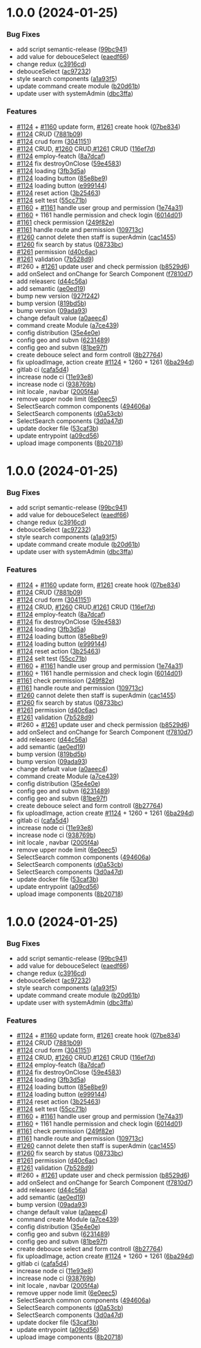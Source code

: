 # 1.0.0 (2024-01-25)


### Bug Fixes

* add script semantic-release ([99bc941](https://gitlab.com/worldtech-ltd/worldpharma-dashboard/commit/99bc941dfa65032ba750ccee68597cad5f86aa44))
* add value for debouceSelect ([eaedf66](https://gitlab.com/worldtech-ltd/worldpharma-dashboard/commit/eaedf663a51392e7364dfe99956d8ea68df58524))
* change redux ([c3916cd](https://gitlab.com/worldtech-ltd/worldpharma-dashboard/commit/c3916cd254c563b3d5375e7ab53d9fcb85ef429c))
* debouceSelect ([ac97232](https://gitlab.com/worldtech-ltd/worldpharma-dashboard/commit/ac972325227c843b027415547be7a0f815e8c76a))
* style search components ([a1a93f5](https://gitlab.com/worldtech-ltd/worldpharma-dashboard/commit/a1a93f5f802866b45a285403bac153cfedb02ee8))
* update command create module ([b20d61b](https://gitlab.com/worldtech-ltd/worldpharma-dashboard/commit/b20d61b2a3d50bca5a19895c14d97f3713737491))
* update user with systemAdmin ([dbc3ffa](https://gitlab.com/worldtech-ltd/worldpharma-dashboard/commit/dbc3ffa8933c0accdfb6a9be0480a98352b9ea68))


### Features

* [#1124](https://gitlab.com/worldtech-ltd/worldpharma-dashboard/issues/1124) +  [#1160](https://gitlab.com/worldtech-ltd/worldpharma-dashboard/issues/1160) update form, [#1261](https://gitlab.com/worldtech-ltd/worldpharma-dashboard/issues/1261) create hook ([07be834](https://gitlab.com/worldtech-ltd/worldpharma-dashboard/commit/07be8347b99f743d4d8e8d585c425e3fcbc93dba))
* [#1124](https://gitlab.com/worldtech-ltd/worldpharma-dashboard/issues/1124) CRUD ([7881b09](https://gitlab.com/worldtech-ltd/worldpharma-dashboard/commit/7881b097a60150f244780083c48d0c96e623e512))
* [#1124](https://gitlab.com/worldtech-ltd/worldpharma-dashboard/issues/1124) crud form ([3041151](https://gitlab.com/worldtech-ltd/worldpharma-dashboard/commit/304115196fb730520271a86a419cfe16312266f7))
* [#1124](https://gitlab.com/worldtech-ltd/worldpharma-dashboard/issues/1124) CRUD, [#1260](https://gitlab.com/worldtech-ltd/worldpharma-dashboard/issues/1260) CRUD,[#1261](https://gitlab.com/worldtech-ltd/worldpharma-dashboard/issues/1261) CRUD ([116ef7d](https://gitlab.com/worldtech-ltd/worldpharma-dashboard/commit/116ef7dc83254d145d42a533730b0f8073216700))
* [#1124](https://gitlab.com/worldtech-ltd/worldpharma-dashboard/issues/1124) employ-featch ([8a7dcaf](https://gitlab.com/worldtech-ltd/worldpharma-dashboard/commit/8a7dcafd96fab8a81188de08ded7073f9458a4da))
* [#1124](https://gitlab.com/worldtech-ltd/worldpharma-dashboard/issues/1124) fix destroyOnClose ([59e4583](https://gitlab.com/worldtech-ltd/worldpharma-dashboard/commit/59e45836e913e1aef0ff1a79ff572c5cc9ffd439))
* [#1124](https://gitlab.com/worldtech-ltd/worldpharma-dashboard/issues/1124) loading ([3fb3d5a](https://gitlab.com/worldtech-ltd/worldpharma-dashboard/commit/3fb3d5ab805d5e749c3c59cd3f43fdc1918ee5e8))
* [#1124](https://gitlab.com/worldtech-ltd/worldpharma-dashboard/issues/1124) loading button ([85e8be9](https://gitlab.com/worldtech-ltd/worldpharma-dashboard/commit/85e8be9997e3913dde04e6f7a1899b1c3a1d4ad4))
* [#1124](https://gitlab.com/worldtech-ltd/worldpharma-dashboard/issues/1124) loading button ([e999144](https://gitlab.com/worldtech-ltd/worldpharma-dashboard/commit/e99914408c0e9c85487f96e7169c0b2192580a46))
* [#1124](https://gitlab.com/worldtech-ltd/worldpharma-dashboard/issues/1124) reset action ([3b25463](https://gitlab.com/worldtech-ltd/worldpharma-dashboard/commit/3b254637bfc87fc33e2674cf0ccd819917e99b4a))
* [#1124](https://gitlab.com/worldtech-ltd/worldpharma-dashboard/issues/1124) selt test ([55cc71b](https://gitlab.com/worldtech-ltd/worldpharma-dashboard/commit/55cc71b69ec35eb233c2b98d7310505bdd388e7f))
* [#1160](https://gitlab.com/worldtech-ltd/worldpharma-dashboard/issues/1160) + [#1161](https://gitlab.com/worldtech-ltd/worldpharma-dashboard/issues/1161) handle user group and permission ([1e74a31](https://gitlab.com/worldtech-ltd/worldpharma-dashboard/commit/1e74a31fa24290ddd2d3c9334573b59a95cb85c5))
* [#1160](https://gitlab.com/worldtech-ltd/worldpharma-dashboard/issues/1160) + 1161 handle permission and check login ([6014d01](https://gitlab.com/worldtech-ltd/worldpharma-dashboard/commit/6014d0138311882287b49de643df84d6bd0c595e))
* [#1161](https://gitlab.com/worldtech-ltd/worldpharma-dashboard/issues/1161) check permission ([249f82e](https://gitlab.com/worldtech-ltd/worldpharma-dashboard/commit/249f82e93b66a9b0648fea85463637b68b57cf96))
* [#1161](https://gitlab.com/worldtech-ltd/worldpharma-dashboard/issues/1161) handle route and permission ([109713c](https://gitlab.com/worldtech-ltd/worldpharma-dashboard/commit/109713c3c95321f140d25aa970ffca85b1bd6206))
* [#1260](https://gitlab.com/worldtech-ltd/worldpharma-dashboard/issues/1260) cannot delete then staff is superAdmin ([cac1455](https://gitlab.com/worldtech-ltd/worldpharma-dashboard/commit/cac1455f91f1df4192574e5920dbc49a6557c9d0))
* [#1260](https://gitlab.com/worldtech-ltd/worldpharma-dashboard/issues/1260) fix search by status ([08733bc](https://gitlab.com/worldtech-ltd/worldpharma-dashboard/commit/08733bc3b6d8f115ed9ea8bb7a3032811fa5917c))
* [#1261](https://gitlab.com/worldtech-ltd/worldpharma-dashboard/issues/1261) permission ([d40c6ac](https://gitlab.com/worldtech-ltd/worldpharma-dashboard/commit/d40c6accc6ed030ae7e692738583156d948dc8f8))
* [#1261](https://gitlab.com/worldtech-ltd/worldpharma-dashboard/issues/1261) validation ([7b528d9](https://gitlab.com/worldtech-ltd/worldpharma-dashboard/commit/7b528d90d0e54066c5588d6060b0b258d3f698e4))
* #!260 + [#1261](https://gitlab.com/worldtech-ltd/worldpharma-dashboard/issues/1261) update user and check permission ([b8529d6](https://gitlab.com/worldtech-ltd/worldpharma-dashboard/commit/b8529d6c3ffa1d28ae6df942dde28d64e5e13436))
* add onSelect and onChange for Search Component ([f7810d7](https://gitlab.com/worldtech-ltd/worldpharma-dashboard/commit/f7810d7a1eb144a541b26cc74a3673106fe9df4a))
* add releaserc ([d44c56a](https://gitlab.com/worldtech-ltd/worldpharma-dashboard/commit/d44c56a2e40596333d93865cdf6c8d37d315d46f))
* add semantic ([ae0ed19](https://gitlab.com/worldtech-ltd/worldpharma-dashboard/commit/ae0ed19969a46e71f2510d4f90bf3218d085ef34))
* bump new version ([927f242](https://gitlab.com/worldtech-ltd/worldpharma-dashboard/commit/927f24219d01fff772311404e9c31fe7869f3d93))
* bump version ([819bd5b](https://gitlab.com/worldtech-ltd/worldpharma-dashboard/commit/819bd5bb3807085c704834f5c2804d4619ac1b02))
* bump version ([09ada93](https://gitlab.com/worldtech-ltd/worldpharma-dashboard/commit/09ada9324fe340d15f7f4fe4ba33953a2cf54306))
* change default value ([a0aeec4](https://gitlab.com/worldtech-ltd/worldpharma-dashboard/commit/a0aeec4274f2a6111225e549ef88456e03f5e997))
* command create Module ([a7ce439](https://gitlab.com/worldtech-ltd/worldpharma-dashboard/commit/a7ce439c88b08e158eacf71bb45dad7976c673ac))
* config distribution ([35e4e0e](https://gitlab.com/worldtech-ltd/worldpharma-dashboard/commit/35e4e0e46589d1f5ad12262cbd3c03c7ab7131db))
* config geo and subvn ([6231489](https://gitlab.com/worldtech-ltd/worldpharma-dashboard/commit/6231489a0b059c7550206906be9dbbc9597a310f))
* config geo and subvn ([81be97f](https://gitlab.com/worldtech-ltd/worldpharma-dashboard/commit/81be97fcadf4131f0783a77f84a5172bdea0ed46))
* create debouce select and form controll ([8b27764](https://gitlab.com/worldtech-ltd/worldpharma-dashboard/commit/8b2776480e10b57ec864a87cbc89581005415e6b))
* fix uploadImage, action create [#1124](https://gitlab.com/worldtech-ltd/worldpharma-dashboard/issues/1124) + 1260 + 1261 ([6ba294d](https://gitlab.com/worldtech-ltd/worldpharma-dashboard/commit/6ba294dbd2213c5a81f976af7a2d58590865b148))
* gitlab ci ([cafa5d4](https://gitlab.com/worldtech-ltd/worldpharma-dashboard/commit/cafa5d4cb92fb1406df01925bb2cb49a3305b88d))
* increase node ci ([11e93e8](https://gitlab.com/worldtech-ltd/worldpharma-dashboard/commit/11e93e85c916e426bc49ffab61685cc138a5060b))
* increase node ci ([938769b](https://gitlab.com/worldtech-ltd/worldpharma-dashboard/commit/938769b96850226dd3df6310728e0069e5035483))
* init locale , navbar ([2005f4a](https://gitlab.com/worldtech-ltd/worldpharma-dashboard/commit/2005f4ad8683f94239c17a4f23a18a7ff76cdd04))
* remove  upper node limit ([6e0eec5](https://gitlab.com/worldtech-ltd/worldpharma-dashboard/commit/6e0eec5fc25292ced95a691ce0a48a3468fdbf62))
* SelectSearch common components ([494606a](https://gitlab.com/worldtech-ltd/worldpharma-dashboard/commit/494606af1501c2f03963d8aa7b6c229d3c200c03))
* SelectSearch components ([d0a53cb](https://gitlab.com/worldtech-ltd/worldpharma-dashboard/commit/d0a53cbabc8af7dfb2d5dc6a6ab88c3abcbb662c))
* SelectSearch components ([3d0a47d](https://gitlab.com/worldtech-ltd/worldpharma-dashboard/commit/3d0a47d175c15844f11791a8d3b29d625fd456da))
* update docker file ([53caf3b](https://gitlab.com/worldtech-ltd/worldpharma-dashboard/commit/53caf3bcb20c556a9280d05155fefaa7420d5400))
* update entrypoint ([a09cd56](https://gitlab.com/worldtech-ltd/worldpharma-dashboard/commit/a09cd56049bfe55fdf7f211b1ea5e13047c378a1))
* upload image components ([8b20718](https://gitlab.com/worldtech-ltd/worldpharma-dashboard/commit/8b2071885436b8d04f56a2de0ca568b09316b4da))

# 1.0.0 (2024-01-25)


### Bug Fixes

* add script semantic-release ([99bc941](https://gitlab.com/worldtech-ltd/worldpharma-dashboard/commit/99bc941dfa65032ba750ccee68597cad5f86aa44))
* add value for debouceSelect ([eaedf66](https://gitlab.com/worldtech-ltd/worldpharma-dashboard/commit/eaedf663a51392e7364dfe99956d8ea68df58524))
* change redux ([c3916cd](https://gitlab.com/worldtech-ltd/worldpharma-dashboard/commit/c3916cd254c563b3d5375e7ab53d9fcb85ef429c))
* debouceSelect ([ac97232](https://gitlab.com/worldtech-ltd/worldpharma-dashboard/commit/ac972325227c843b027415547be7a0f815e8c76a))
* style search components ([a1a93f5](https://gitlab.com/worldtech-ltd/worldpharma-dashboard/commit/a1a93f5f802866b45a285403bac153cfedb02ee8))
* update command create module ([b20d61b](https://gitlab.com/worldtech-ltd/worldpharma-dashboard/commit/b20d61b2a3d50bca5a19895c14d97f3713737491))
* update user with systemAdmin ([dbc3ffa](https://gitlab.com/worldtech-ltd/worldpharma-dashboard/commit/dbc3ffa8933c0accdfb6a9be0480a98352b9ea68))


### Features

* [#1124](https://gitlab.com/worldtech-ltd/worldpharma-dashboard/issues/1124) +  [#1160](https://gitlab.com/worldtech-ltd/worldpharma-dashboard/issues/1160) update form, [#1261](https://gitlab.com/worldtech-ltd/worldpharma-dashboard/issues/1261) create hook ([07be834](https://gitlab.com/worldtech-ltd/worldpharma-dashboard/commit/07be8347b99f743d4d8e8d585c425e3fcbc93dba))
* [#1124](https://gitlab.com/worldtech-ltd/worldpharma-dashboard/issues/1124) CRUD ([7881b09](https://gitlab.com/worldtech-ltd/worldpharma-dashboard/commit/7881b097a60150f244780083c48d0c96e623e512))
* [#1124](https://gitlab.com/worldtech-ltd/worldpharma-dashboard/issues/1124) crud form ([3041151](https://gitlab.com/worldtech-ltd/worldpharma-dashboard/commit/304115196fb730520271a86a419cfe16312266f7))
* [#1124](https://gitlab.com/worldtech-ltd/worldpharma-dashboard/issues/1124) CRUD, [#1260](https://gitlab.com/worldtech-ltd/worldpharma-dashboard/issues/1260) CRUD,[#1261](https://gitlab.com/worldtech-ltd/worldpharma-dashboard/issues/1261) CRUD ([116ef7d](https://gitlab.com/worldtech-ltd/worldpharma-dashboard/commit/116ef7dc83254d145d42a533730b0f8073216700))
* [#1124](https://gitlab.com/worldtech-ltd/worldpharma-dashboard/issues/1124) employ-featch ([8a7dcaf](https://gitlab.com/worldtech-ltd/worldpharma-dashboard/commit/8a7dcafd96fab8a81188de08ded7073f9458a4da))
* [#1124](https://gitlab.com/worldtech-ltd/worldpharma-dashboard/issues/1124) fix destroyOnClose ([59e4583](https://gitlab.com/worldtech-ltd/worldpharma-dashboard/commit/59e45836e913e1aef0ff1a79ff572c5cc9ffd439))
* [#1124](https://gitlab.com/worldtech-ltd/worldpharma-dashboard/issues/1124) loading ([3fb3d5a](https://gitlab.com/worldtech-ltd/worldpharma-dashboard/commit/3fb3d5ab805d5e749c3c59cd3f43fdc1918ee5e8))
* [#1124](https://gitlab.com/worldtech-ltd/worldpharma-dashboard/issues/1124) loading button ([85e8be9](https://gitlab.com/worldtech-ltd/worldpharma-dashboard/commit/85e8be9997e3913dde04e6f7a1899b1c3a1d4ad4))
* [#1124](https://gitlab.com/worldtech-ltd/worldpharma-dashboard/issues/1124) loading button ([e999144](https://gitlab.com/worldtech-ltd/worldpharma-dashboard/commit/e99914408c0e9c85487f96e7169c0b2192580a46))
* [#1124](https://gitlab.com/worldtech-ltd/worldpharma-dashboard/issues/1124) reset action ([3b25463](https://gitlab.com/worldtech-ltd/worldpharma-dashboard/commit/3b254637bfc87fc33e2674cf0ccd819917e99b4a))
* [#1124](https://gitlab.com/worldtech-ltd/worldpharma-dashboard/issues/1124) selt test ([55cc71b](https://gitlab.com/worldtech-ltd/worldpharma-dashboard/commit/55cc71b69ec35eb233c2b98d7310505bdd388e7f))
* [#1160](https://gitlab.com/worldtech-ltd/worldpharma-dashboard/issues/1160) + [#1161](https://gitlab.com/worldtech-ltd/worldpharma-dashboard/issues/1161) handle user group and permission ([1e74a31](https://gitlab.com/worldtech-ltd/worldpharma-dashboard/commit/1e74a31fa24290ddd2d3c9334573b59a95cb85c5))
* [#1160](https://gitlab.com/worldtech-ltd/worldpharma-dashboard/issues/1160) + 1161 handle permission and check login ([6014d01](https://gitlab.com/worldtech-ltd/worldpharma-dashboard/commit/6014d0138311882287b49de643df84d6bd0c595e))
* [#1161](https://gitlab.com/worldtech-ltd/worldpharma-dashboard/issues/1161) check permission ([249f82e](https://gitlab.com/worldtech-ltd/worldpharma-dashboard/commit/249f82e93b66a9b0648fea85463637b68b57cf96))
* [#1161](https://gitlab.com/worldtech-ltd/worldpharma-dashboard/issues/1161) handle route and permission ([109713c](https://gitlab.com/worldtech-ltd/worldpharma-dashboard/commit/109713c3c95321f140d25aa970ffca85b1bd6206))
* [#1260](https://gitlab.com/worldtech-ltd/worldpharma-dashboard/issues/1260) cannot delete then staff is superAdmin ([cac1455](https://gitlab.com/worldtech-ltd/worldpharma-dashboard/commit/cac1455f91f1df4192574e5920dbc49a6557c9d0))
* [#1260](https://gitlab.com/worldtech-ltd/worldpharma-dashboard/issues/1260) fix search by status ([08733bc](https://gitlab.com/worldtech-ltd/worldpharma-dashboard/commit/08733bc3b6d8f115ed9ea8bb7a3032811fa5917c))
* [#1261](https://gitlab.com/worldtech-ltd/worldpharma-dashboard/issues/1261) permission ([d40c6ac](https://gitlab.com/worldtech-ltd/worldpharma-dashboard/commit/d40c6accc6ed030ae7e692738583156d948dc8f8))
* [#1261](https://gitlab.com/worldtech-ltd/worldpharma-dashboard/issues/1261) validation ([7b528d9](https://gitlab.com/worldtech-ltd/worldpharma-dashboard/commit/7b528d90d0e54066c5588d6060b0b258d3f698e4))
* #!260 + [#1261](https://gitlab.com/worldtech-ltd/worldpharma-dashboard/issues/1261) update user and check permission ([b8529d6](https://gitlab.com/worldtech-ltd/worldpharma-dashboard/commit/b8529d6c3ffa1d28ae6df942dde28d64e5e13436))
* add onSelect and onChange for Search Component ([f7810d7](https://gitlab.com/worldtech-ltd/worldpharma-dashboard/commit/f7810d7a1eb144a541b26cc74a3673106fe9df4a))
* add releaserc ([d44c56a](https://gitlab.com/worldtech-ltd/worldpharma-dashboard/commit/d44c56a2e40596333d93865cdf6c8d37d315d46f))
* add semantic ([ae0ed19](https://gitlab.com/worldtech-ltd/worldpharma-dashboard/commit/ae0ed19969a46e71f2510d4f90bf3218d085ef34))
* bump version ([819bd5b](https://gitlab.com/worldtech-ltd/worldpharma-dashboard/commit/819bd5bb3807085c704834f5c2804d4619ac1b02))
* bump version ([09ada93](https://gitlab.com/worldtech-ltd/worldpharma-dashboard/commit/09ada9324fe340d15f7f4fe4ba33953a2cf54306))
* change default value ([a0aeec4](https://gitlab.com/worldtech-ltd/worldpharma-dashboard/commit/a0aeec4274f2a6111225e549ef88456e03f5e997))
* command create Module ([a7ce439](https://gitlab.com/worldtech-ltd/worldpharma-dashboard/commit/a7ce439c88b08e158eacf71bb45dad7976c673ac))
* config distribution ([35e4e0e](https://gitlab.com/worldtech-ltd/worldpharma-dashboard/commit/35e4e0e46589d1f5ad12262cbd3c03c7ab7131db))
* config geo and subvn ([6231489](https://gitlab.com/worldtech-ltd/worldpharma-dashboard/commit/6231489a0b059c7550206906be9dbbc9597a310f))
* config geo and subvn ([81be97f](https://gitlab.com/worldtech-ltd/worldpharma-dashboard/commit/81be97fcadf4131f0783a77f84a5172bdea0ed46))
* create debouce select and form controll ([8b27764](https://gitlab.com/worldtech-ltd/worldpharma-dashboard/commit/8b2776480e10b57ec864a87cbc89581005415e6b))
* fix uploadImage, action create [#1124](https://gitlab.com/worldtech-ltd/worldpharma-dashboard/issues/1124) + 1260 + 1261 ([6ba294d](https://gitlab.com/worldtech-ltd/worldpharma-dashboard/commit/6ba294dbd2213c5a81f976af7a2d58590865b148))
* gitlab ci ([cafa5d4](https://gitlab.com/worldtech-ltd/worldpharma-dashboard/commit/cafa5d4cb92fb1406df01925bb2cb49a3305b88d))
* increase node ci ([11e93e8](https://gitlab.com/worldtech-ltd/worldpharma-dashboard/commit/11e93e85c916e426bc49ffab61685cc138a5060b))
* increase node ci ([938769b](https://gitlab.com/worldtech-ltd/worldpharma-dashboard/commit/938769b96850226dd3df6310728e0069e5035483))
* init locale , navbar ([2005f4a](https://gitlab.com/worldtech-ltd/worldpharma-dashboard/commit/2005f4ad8683f94239c17a4f23a18a7ff76cdd04))
* remove  upper node limit ([6e0eec5](https://gitlab.com/worldtech-ltd/worldpharma-dashboard/commit/6e0eec5fc25292ced95a691ce0a48a3468fdbf62))
* SelectSearch common components ([494606a](https://gitlab.com/worldtech-ltd/worldpharma-dashboard/commit/494606af1501c2f03963d8aa7b6c229d3c200c03))
* SelectSearch components ([d0a53cb](https://gitlab.com/worldtech-ltd/worldpharma-dashboard/commit/d0a53cbabc8af7dfb2d5dc6a6ab88c3abcbb662c))
* SelectSearch components ([3d0a47d](https://gitlab.com/worldtech-ltd/worldpharma-dashboard/commit/3d0a47d175c15844f11791a8d3b29d625fd456da))
* update docker file ([53caf3b](https://gitlab.com/worldtech-ltd/worldpharma-dashboard/commit/53caf3bcb20c556a9280d05155fefaa7420d5400))
* update entrypoint ([a09cd56](https://gitlab.com/worldtech-ltd/worldpharma-dashboard/commit/a09cd56049bfe55fdf7f211b1ea5e13047c378a1))
* upload image components ([8b20718](https://gitlab.com/worldtech-ltd/worldpharma-dashboard/commit/8b2071885436b8d04f56a2de0ca568b09316b4da))

# 1.0.0 (2024-01-25)


### Bug Fixes

* add script semantic-release ([99bc941](https://gitlab.com/worldtech-ltd/worldpharma-dashboard/commit/99bc941dfa65032ba750ccee68597cad5f86aa44))
* add value for debouceSelect ([eaedf66](https://gitlab.com/worldtech-ltd/worldpharma-dashboard/commit/eaedf663a51392e7364dfe99956d8ea68df58524))
* change redux ([c3916cd](https://gitlab.com/worldtech-ltd/worldpharma-dashboard/commit/c3916cd254c563b3d5375e7ab53d9fcb85ef429c))
* debouceSelect ([ac97232](https://gitlab.com/worldtech-ltd/worldpharma-dashboard/commit/ac972325227c843b027415547be7a0f815e8c76a))
* style search components ([a1a93f5](https://gitlab.com/worldtech-ltd/worldpharma-dashboard/commit/a1a93f5f802866b45a285403bac153cfedb02ee8))
* update command create module ([b20d61b](https://gitlab.com/worldtech-ltd/worldpharma-dashboard/commit/b20d61b2a3d50bca5a19895c14d97f3713737491))
* update user with systemAdmin ([dbc3ffa](https://gitlab.com/worldtech-ltd/worldpharma-dashboard/commit/dbc3ffa8933c0accdfb6a9be0480a98352b9ea68))


### Features

* [#1124](https://gitlab.com/worldtech-ltd/worldpharma-dashboard/issues/1124) +  [#1160](https://gitlab.com/worldtech-ltd/worldpharma-dashboard/issues/1160) update form, [#1261](https://gitlab.com/worldtech-ltd/worldpharma-dashboard/issues/1261) create hook ([07be834](https://gitlab.com/worldtech-ltd/worldpharma-dashboard/commit/07be8347b99f743d4d8e8d585c425e3fcbc93dba))
* [#1124](https://gitlab.com/worldtech-ltd/worldpharma-dashboard/issues/1124) CRUD ([7881b09](https://gitlab.com/worldtech-ltd/worldpharma-dashboard/commit/7881b097a60150f244780083c48d0c96e623e512))
* [#1124](https://gitlab.com/worldtech-ltd/worldpharma-dashboard/issues/1124) crud form ([3041151](https://gitlab.com/worldtech-ltd/worldpharma-dashboard/commit/304115196fb730520271a86a419cfe16312266f7))
* [#1124](https://gitlab.com/worldtech-ltd/worldpharma-dashboard/issues/1124) CRUD, [#1260](https://gitlab.com/worldtech-ltd/worldpharma-dashboard/issues/1260) CRUD,[#1261](https://gitlab.com/worldtech-ltd/worldpharma-dashboard/issues/1261) CRUD ([116ef7d](https://gitlab.com/worldtech-ltd/worldpharma-dashboard/commit/116ef7dc83254d145d42a533730b0f8073216700))
* [#1124](https://gitlab.com/worldtech-ltd/worldpharma-dashboard/issues/1124) employ-featch ([8a7dcaf](https://gitlab.com/worldtech-ltd/worldpharma-dashboard/commit/8a7dcafd96fab8a81188de08ded7073f9458a4da))
* [#1124](https://gitlab.com/worldtech-ltd/worldpharma-dashboard/issues/1124) fix destroyOnClose ([59e4583](https://gitlab.com/worldtech-ltd/worldpharma-dashboard/commit/59e45836e913e1aef0ff1a79ff572c5cc9ffd439))
* [#1124](https://gitlab.com/worldtech-ltd/worldpharma-dashboard/issues/1124) loading ([3fb3d5a](https://gitlab.com/worldtech-ltd/worldpharma-dashboard/commit/3fb3d5ab805d5e749c3c59cd3f43fdc1918ee5e8))
* [#1124](https://gitlab.com/worldtech-ltd/worldpharma-dashboard/issues/1124) loading button ([85e8be9](https://gitlab.com/worldtech-ltd/worldpharma-dashboard/commit/85e8be9997e3913dde04e6f7a1899b1c3a1d4ad4))
* [#1124](https://gitlab.com/worldtech-ltd/worldpharma-dashboard/issues/1124) loading button ([e999144](https://gitlab.com/worldtech-ltd/worldpharma-dashboard/commit/e99914408c0e9c85487f96e7169c0b2192580a46))
* [#1124](https://gitlab.com/worldtech-ltd/worldpharma-dashboard/issues/1124) reset action ([3b25463](https://gitlab.com/worldtech-ltd/worldpharma-dashboard/commit/3b254637bfc87fc33e2674cf0ccd819917e99b4a))
* [#1124](https://gitlab.com/worldtech-ltd/worldpharma-dashboard/issues/1124) selt test ([55cc71b](https://gitlab.com/worldtech-ltd/worldpharma-dashboard/commit/55cc71b69ec35eb233c2b98d7310505bdd388e7f))
* [#1160](https://gitlab.com/worldtech-ltd/worldpharma-dashboard/issues/1160) + [#1161](https://gitlab.com/worldtech-ltd/worldpharma-dashboard/issues/1161) handle user group and permission ([1e74a31](https://gitlab.com/worldtech-ltd/worldpharma-dashboard/commit/1e74a31fa24290ddd2d3c9334573b59a95cb85c5))
* [#1160](https://gitlab.com/worldtech-ltd/worldpharma-dashboard/issues/1160) + 1161 handle permission and check login ([6014d01](https://gitlab.com/worldtech-ltd/worldpharma-dashboard/commit/6014d0138311882287b49de643df84d6bd0c595e))
* [#1161](https://gitlab.com/worldtech-ltd/worldpharma-dashboard/issues/1161) check permission ([249f82e](https://gitlab.com/worldtech-ltd/worldpharma-dashboard/commit/249f82e93b66a9b0648fea85463637b68b57cf96))
* [#1161](https://gitlab.com/worldtech-ltd/worldpharma-dashboard/issues/1161) handle route and permission ([109713c](https://gitlab.com/worldtech-ltd/worldpharma-dashboard/commit/109713c3c95321f140d25aa970ffca85b1bd6206))
* [#1260](https://gitlab.com/worldtech-ltd/worldpharma-dashboard/issues/1260) cannot delete then staff is superAdmin ([cac1455](https://gitlab.com/worldtech-ltd/worldpharma-dashboard/commit/cac1455f91f1df4192574e5920dbc49a6557c9d0))
* [#1260](https://gitlab.com/worldtech-ltd/worldpharma-dashboard/issues/1260) fix search by status ([08733bc](https://gitlab.com/worldtech-ltd/worldpharma-dashboard/commit/08733bc3b6d8f115ed9ea8bb7a3032811fa5917c))
* [#1261](https://gitlab.com/worldtech-ltd/worldpharma-dashboard/issues/1261) permission ([d40c6ac](https://gitlab.com/worldtech-ltd/worldpharma-dashboard/commit/d40c6accc6ed030ae7e692738583156d948dc8f8))
* [#1261](https://gitlab.com/worldtech-ltd/worldpharma-dashboard/issues/1261) validation ([7b528d9](https://gitlab.com/worldtech-ltd/worldpharma-dashboard/commit/7b528d90d0e54066c5588d6060b0b258d3f698e4))
* #!260 + [#1261](https://gitlab.com/worldtech-ltd/worldpharma-dashboard/issues/1261) update user and check permission ([b8529d6](https://gitlab.com/worldtech-ltd/worldpharma-dashboard/commit/b8529d6c3ffa1d28ae6df942dde28d64e5e13436))
* add onSelect and onChange for Search Component ([f7810d7](https://gitlab.com/worldtech-ltd/worldpharma-dashboard/commit/f7810d7a1eb144a541b26cc74a3673106fe9df4a))
* add releaserc ([d44c56a](https://gitlab.com/worldtech-ltd/worldpharma-dashboard/commit/d44c56a2e40596333d93865cdf6c8d37d315d46f))
* add semantic ([ae0ed19](https://gitlab.com/worldtech-ltd/worldpharma-dashboard/commit/ae0ed19969a46e71f2510d4f90bf3218d085ef34))
* bump version ([09ada93](https://gitlab.com/worldtech-ltd/worldpharma-dashboard/commit/09ada9324fe340d15f7f4fe4ba33953a2cf54306))
* change default value ([a0aeec4](https://gitlab.com/worldtech-ltd/worldpharma-dashboard/commit/a0aeec4274f2a6111225e549ef88456e03f5e997))
* command create Module ([a7ce439](https://gitlab.com/worldtech-ltd/worldpharma-dashboard/commit/a7ce439c88b08e158eacf71bb45dad7976c673ac))
* config distribution ([35e4e0e](https://gitlab.com/worldtech-ltd/worldpharma-dashboard/commit/35e4e0e46589d1f5ad12262cbd3c03c7ab7131db))
* config geo and subvn ([6231489](https://gitlab.com/worldtech-ltd/worldpharma-dashboard/commit/6231489a0b059c7550206906be9dbbc9597a310f))
* config geo and subvn ([81be97f](https://gitlab.com/worldtech-ltd/worldpharma-dashboard/commit/81be97fcadf4131f0783a77f84a5172bdea0ed46))
* create debouce select and form controll ([8b27764](https://gitlab.com/worldtech-ltd/worldpharma-dashboard/commit/8b2776480e10b57ec864a87cbc89581005415e6b))
* fix uploadImage, action create [#1124](https://gitlab.com/worldtech-ltd/worldpharma-dashboard/issues/1124) + 1260 + 1261 ([6ba294d](https://gitlab.com/worldtech-ltd/worldpharma-dashboard/commit/6ba294dbd2213c5a81f976af7a2d58590865b148))
* gitlab ci ([cafa5d4](https://gitlab.com/worldtech-ltd/worldpharma-dashboard/commit/cafa5d4cb92fb1406df01925bb2cb49a3305b88d))
* increase node ci ([11e93e8](https://gitlab.com/worldtech-ltd/worldpharma-dashboard/commit/11e93e85c916e426bc49ffab61685cc138a5060b))
* increase node ci ([938769b](https://gitlab.com/worldtech-ltd/worldpharma-dashboard/commit/938769b96850226dd3df6310728e0069e5035483))
* init locale , navbar ([2005f4a](https://gitlab.com/worldtech-ltd/worldpharma-dashboard/commit/2005f4ad8683f94239c17a4f23a18a7ff76cdd04))
* remove  upper node limit ([6e0eec5](https://gitlab.com/worldtech-ltd/worldpharma-dashboard/commit/6e0eec5fc25292ced95a691ce0a48a3468fdbf62))
* SelectSearch common components ([494606a](https://gitlab.com/worldtech-ltd/worldpharma-dashboard/commit/494606af1501c2f03963d8aa7b6c229d3c200c03))
* SelectSearch components ([d0a53cb](https://gitlab.com/worldtech-ltd/worldpharma-dashboard/commit/d0a53cbabc8af7dfb2d5dc6a6ab88c3abcbb662c))
* SelectSearch components ([3d0a47d](https://gitlab.com/worldtech-ltd/worldpharma-dashboard/commit/3d0a47d175c15844f11791a8d3b29d625fd456da))
* update docker file ([53caf3b](https://gitlab.com/worldtech-ltd/worldpharma-dashboard/commit/53caf3bcb20c556a9280d05155fefaa7420d5400))
* update entrypoint ([a09cd56](https://gitlab.com/worldtech-ltd/worldpharma-dashboard/commit/a09cd56049bfe55fdf7f211b1ea5e13047c378a1))
* upload image components ([8b20718](https://gitlab.com/worldtech-ltd/worldpharma-dashboard/commit/8b2071885436b8d04f56a2de0ca568b09316b4da))

